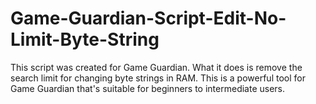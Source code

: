 # Game-Guardian-Script-Edit-No-Limit-Byte-String
This script was created for Game Guardian. What it does is remove the search limit for changing byte strings in RAM. This is a powerful tool for Game Guardian that's suitable for beginners to intermediate users.
